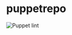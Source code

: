 # puppetrepo
![Puppet lint](https://github.com/Mahagon/puppetrepo/workflows/Puppet%20lint/badge.svg)